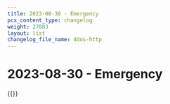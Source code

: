 ```yaml
---
title: 2023-08-30 - Emergency
pcx_content_type: changelog
weight: 27883
layout: list
changelog_file_name: ddos-http
---
```


# 2023-08-30 - Emergency

{{<changelog-entry date="2023-08-30" >}}